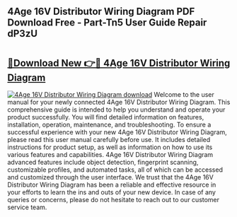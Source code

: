 ## 4Age 16V Distributor Wiring Diagram PDF Download Free - Part-Tn5 User Guide Repair dP3zU

# <h2><a href="http://dfohty.blite.top/?on=4Age+16V+Distributor+Wiring+Diagram">🔗Download New 👉🔴 4Age 16V Distributor Wiring Diagram</a></h2>

[![4Age 16V Distributor Wiring Diagram download](https://i.imgur.com/lujVjoI.png)](http://dfohty.blite.top/?on=4Age+16V+Distributor+Wiring+Diagram)
Welcome to the user manual for your newly connected 4Age 16V Distributor Wiring Diagram. This comprehensive guide is intended to help you understand and operate your product successfully. You will find detailed information on features, installation, operation, maintenance, and troubleshooting. To ensure a successful experience with your new 4Age 16V Distributor Wiring Diagram, please read this user manual carefully before use. It includes detailed instructions for product setup, as well as information on how to use its various features and capabilities. 4Age 16V Distributor Wiring Diagram advanced features include object detection, fingerprint scanning, customizable profiles, and automated tasks, all of which can be accessed and customized through the user interface. We trust that the 4Age 16V Distributor Wiring Diagram has been a reliable and effective resource in your efforts to learn the ins and outs of your new device. In case of any queries or concerns, please do not hesitate to reach out to our customer service team.
